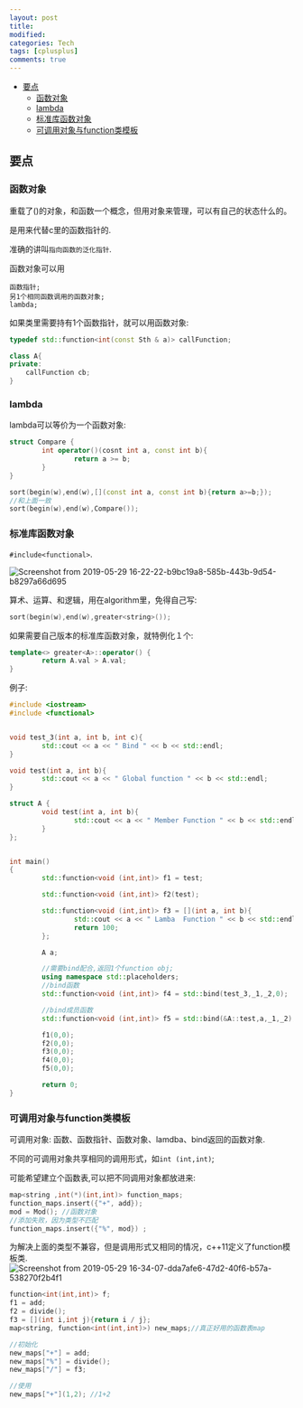 ```yaml
---
layout: post
title:
modified:
categories: Tech
tags: [cplusplus]
comments: true
---
```

<!-- TOC -->

- [要点](#要点)
    - [函数对象](#函数对象)
    - [lambda](#lambda)
    - [标准库函数对象](#标准库函数对象)
    - [可调用对象与function类模板](#可调用对象与function类模板)

<!-- /TOC -->

## 要点



### 函数对象

重载了()的对象，和函数一个概念，但用对象来管理，可以有自己的状态什么的。

是用来代替c里的函数指针的.

准确的讲叫`指向函数的泛化指针`.

函数对象可以用
```
函数指针;
另1个相同函数调用的函数对象;
lambda;
```

如果类里需要持有1个函数指针，就可以用函数对象:
```cpp
typedef std::function<int(const Sth & a)> callFunction;

class A{
private:
    callFunction cb;
}
```

### lambda

lambda可以等价为一个函数对象:
```cpp
struct Compare {
        int operator()(cosnt int a, const int b){
                return a >= b;
        }
}

sort(begin(w),end(w),[](const int a, const int b){return a>=b;});
//和上面一致
sort(begin(w),end(w),Compare());
```

### 标准库函数对象

`#include<functional>`.

![Screenshot from 2019-05-29 16-22-22-b9bc19a8-585b-443b-9d54-b8297a66d695](https://images-1257933000.cos.ap-chengdu.myqcloud.com/Screenshot%20from%202019-05-29%2016-22-22-b9bc19a8-585b-443b-9d54-b8297a66d695.png)

算术、运算、和逻辑，用在algorithm里，免得自己写:
```cpp
sort(begin(w),end(w),greater<string>());
```

如果需要自己版本的标准库函数对象，就特例化１个:

```cpp
template<> greater<A>::operator() {
        return A.val > A.val;
}
```



例子:
```cpp
#include <iostream>
#include <functional>


void test_3(int a, int b, int c){
        std::cout << a << " Bind " << b << std::endl;
}

void test(int a, int b){
        std::cout << a << " Global function " << b << std::endl;
}

struct A {
        void test(int a, int b){
                std::cout << a << " Member Function " << b << std::endl;
        }
};


int main()
{
        std::function<void (int,int)> f1 = test;

        std::function<void (int,int)> f2(test);

        std::function<void (int,int)> f3 = [](int a, int b){
                std::cout << a << " Lamba  Function " << b << std::endl;
                return 100;
        };

        A a;

        //需要bind配合,返回1个function obj;
        using namespace std::placeholders;
        //bind函数
        std::function<void (int,int)> f4 = std::bind(test_3,_1,_2,0);

        //bind成员函数
        std::function<void (int,int)> f5 = std::bind(&A::test,a,_1,_2);

        f1(0,0);
        f2(0,0);
        f3(0,0);
        f4(0,0);
        f5(0,0);

        return 0;
}

```

### 可调用对象与function类模板

可调用对象: 函数、函数指针、函数对象、lamdba、bind返回的函数对象.

不同的可调用对象共享相同的调用形式，如`int (int,int)`;

可能希望建立个函数表,可以把不同调用对象都放进来:
```cpp
map<string ,int(*)(int,int)> function_maps;
function_maps.insert({"+", add});
mod = Mod(); //函数对象
//添加失败，因为类型不匹配
function_maps.insert({"%", mod}) ;
```

为解决上面的类型不兼容，但是调用形式又相同的情况，c++11定义了function模板类.　
![Screenshot from 2019-05-29 16-34-07-dda7afe6-47d2-40f6-b57a-538270f2b4f1](https://images-1257933000.cos.ap-chengdu.myqcloud.com/Screenshot%20from%202019-05-29%2016-34-07-dda7afe6-47d2-40f6-b57a-538270f2b4f1.png)

```cpp
function<int(int,int)> f;
f1 = add;
f2 = divide();
f3 = [](int i,int j){return i / j};
map<string, function<int(int,int)>) new_maps;//真正好用的函数表map

//初始化
new_maps["+"] = add;
new_maps["%"] = divide();
new_maps["/"] = f3;

//使用
new_maps["+"](1,2); //1+2
```

